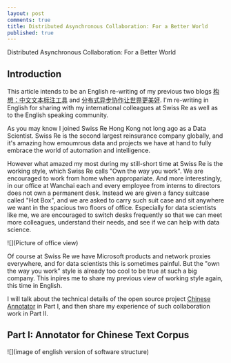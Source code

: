 ```yaml
---
layout: post
comments: true
title: Distributed Asynchronous Collaboration: For a Better World
published: true
---
```



Distributed Asynchronous Collaboration: For a Better World


## Introduction

This article intends to be an English re-writing of my previous two blogs [构想：中文文本标注工具](http://www.crownpku.com/2017/11/09/%E6%9E%84%E6%83%B3-%E4%B8%AD%E6%96%87%E6%96%87%E6%9C%AC%E6%A0%87%E6%B3%A8%E5%B7%A5%E5%85%B7.html) and [分布式异步协作让世界更美好](http://www.crownpku.com/2017/11/28/%E5%88%86%E5%B8%83%E5%BC%8F%E5%BC%82%E6%AD%A5%E5%8D%8F%E4%BD%9C%E8%AE%A9%E4%B8%96%E7%95%8C%E6%9B%B4%E7%BE%8E%E5%A5%BD.html). I'm re-writing in English for sharing with my international colleagues at Swiss Re as well as to the English speaking community.

As you may know I joined Swiss Re Hong Kong not long ago as a Data Scientist. Swiss Re is the second largest reinsurance company globally, and it's amazing how emoumrous data and projects we have at hand to fully embrace the world of automation and intelligence. 

However what amazed my most during my still-short time at Swiss Re is the working style, which Swiss Re calls "Own the way you work". We are encouraged to work from home when appropariate. And more interestingly, in our office at Wanchai each and every employee from interns to directors does not own a permanent desk. Instead we are given a fancy suitcase called "Hot Box", and we are asked to carry such suit case and sit anywhere we want in the spacious two floors of office. Especially for data scientists like me, we are encouraged to switch desks frequently so that we can meet more colleagues, understand their needs, and see if we can help with data science.

![](Picture of office view)

Of course at Swiss Re we have Microsoft products and network proxies everywhere, and for data scientists this is sometimes painful. But the "own the way you work" style is already too cool to be true at such a big company. This inpires me to share my previous view of working style again, this time in English.

I will talk about the technical details of the open source project [Chinese Annotator](https://github.com/crownpku/Chinese-Annotator) in Part I, and then share my experience of such collaboration work in Part II.

## Part I: Annotator for Chinese Text Corpus

![](image of english version of software structure)